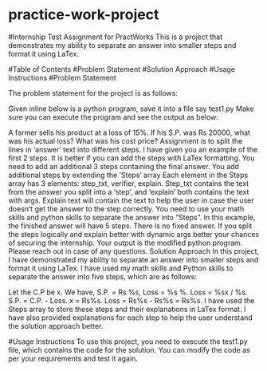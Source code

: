 # practice-work-project
#Internship Test Assignment for PractWorks
This is a project that demonstrates my ability to separate an answer into smaller steps and format it using LaTex.

#Table of Contents
#Problem Statement
#Solution Approach
#Usage Instructions
#Problem Statement

The problem statement for the project is as follows:

Given inline below is a python program, save it into a file say test1.py
Make sure you can execute the program and see the output as below:

A farmer sells his product at a loss of 15%. If his S.P. was Rs 20000, what was his actual loss? What was his cost price?
Assignment is to split the lines in ‘answer’ text into different steps. 
I have given you an example of the first 2 steps. It is better if you can add the steps with LaTex formatting.
You need to add an additional 3 steps containing the final answer.
You add additional steps by extending the ‘Steps’ array
Each element in the Steps array has 3 elements: step_txt, verifier, explain.
Step_txt contains the text from the answer you split into a ‘step’, and ‘explain’ both contains the text with args. Explain text will contain the text to help the user in case the user doesn’t get the answer to the step correctly.
You need to use your math skills and python skills to separate the answer into “Steps”.
In this example, the finished answer will have 5 steps. There is no fixed answer. If you split the steps logically and explain better with dynamic args better your chances of securing the internship.
Your output is the modified python program. Please reach out in case of any questions.
Solution Approach
In this project, I have demonstrated my ability to separate an answer into smaller steps and format it using LaTex. I have used my math skills and Python skills to separate the answer into five steps, which are as follows:

Let the C.P be x.
We have, S.P. = Rs %s, Loss = %s %.
Loss = %sx / %s.
S.P. = C.P. - Loss.
x = Rs%s. Loss = Rs%s - Rs%s = Rs%s.
I have used the Steps array to store these steps and their explanations in LaTex format. I have also provided explanations for each step to help the user understand the solution approach better.

#Usage Instructions
To use this project, you need to execute the test1.py file, which contains the code for the solution. You can modify the code as per your requirements and test it again.

